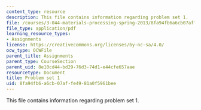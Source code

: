 ```yaml
---
content_type: resource
description: This file contains information regarding problem set 1.
file: /courses/3-044-materials-processing-spring-2013/8fa94fb6a6cb07affe4981a0f5961bee_MIT3_044S13_pset1.pdf
file_type: application/pdf
learning_resource_types:
- Assignments
license: https://creativecommons.org/licenses/by-nc-sa/4.0/
ocw_type: OCWFile
parent_title: Assignments
parent_type: CourseSection
parent_uid: 8e10cd44-bd29-76d3-74d1-e44cfe657aae
resourcetype: Document
title: Problem set 1
uid: 8fa94fb6-a6cb-07af-fe49-81a0f5961bee
---
```

This file contains information regarding problem set 1.